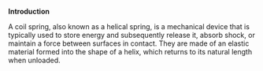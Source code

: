 **Introduction**

A coil spring, also known as a helical spring, is a mechanical device that is typically used to store energy and subsequently release it, absorb shock, or maintain a force between surfaces in contact. They are made of an elastic material formed into the shape of a helix, which returns to its natural length when unloaded.





